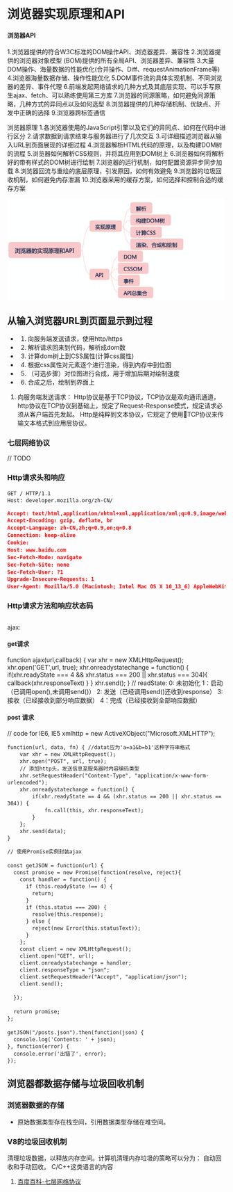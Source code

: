 # 浏览器实现原理和API


#### 浏览器API
1.浏览器提供的符合W3C标准的DOM操作API、浏览器差异、兼容性
2.浏览器提供的浏览器对象模型 (BOM)提供的所有全局API、浏览器差异、兼容性
3.大量DOM操作、海量数据的性能优化(合并操作、Diff、requestAnimationFrame等)
4.浏览器海量数据存储、操作性能优化
5.DOM事件流的具体实现机制、不同浏览器的差异、事件代理
6.前端发起网络请求的几种方式及其底层实现、可以手写原生ajax、fetch、可以熟练使用第三方库
7.浏览器的同源策略，如何避免同源策略，几种方式的异同点以及如何选型
8.浏览器提供的几种存储机制、优缺点、开发中正确的选择
9.浏览器跨标签通信


浏览器原理
1.各浏览器使用的JavaScript引擎以及它们的异同点、如何在代码中进行区分
2.请求数据到请求结束与服务器进行了几次交互
3.可详细描述浏览器从输入URL到页面展现的详细过程
4.浏览器解析HTML代码的原理，以及构建DOM树的流程
5.浏览器如何解析CSS规则，并将其应用到DOM树上
6.浏览器如何将解析好的带有样式的DOM树进行绘制
7.浏览器的运行机制，如何配置资源异步同步加载
8.浏览器回流与重绘的底层原理，引发原因，如何有效避免
9.浏览器的垃圾回收机制，如何避免内存泄漏
10.浏览器采用的缓存方案，如何选择和控制合适的缓存方案

<!-- <img src="~assets/image/browser.png" width="400" height="300" alt=""> -->
<img src="../../assets/image/broswer.png" width="500" hegiht="313" align=center />



## 从输入浏览器URL到页面显示到过程

- 1. 向服务端发送请求，使用http/https
- 2. 解析请求回来到代码，解析成dom数
- 3. 计算dom树上到CSS属性(计算css属性)
- 4. 根据css属性对元素逐个进行渲染，得到内存中到位图
- 5. （可选步骤）对位图进行合成，用于增加后期对绘制速度
- 6. 合成之后，绘制到界面上


1. 向服务端发送请求：
Http协议是基于TCP协议，TCP协议是双向通讯通道，http协议在TCP协议到基础上，规定了Request-Response模式，规定请求必须从客户端首先发起。
Http是纯粹到文本协议，它规定了使用TCP协议来传输文本格式到应用层协议。


### 七层网络协议
// TODO



### Http请求头和响应
```
GET / HTTP/1.1
Host: developer.mozilla.org/zh-CN/

```


```json
Accept: text/html,application/xhtml+xml,application/xml;q=0.9,image/webp,image/apng,*/*;q=0.8,application/signed-exchange;v=b3
Accept-Encoding: gzip, deflate, br
Accept-Language: zh-CN,zh;q=0.9,en;q=0.8
Connection: keep-alive
Cookie:
Host: www.baidu.com
Sec-Fetch-Mode: navigate
Sec-Fetch-Site: none
Sec-Fetch-User: ?1
Upgrade-Insecure-Requests: 1
User-Agent: Mozilla/5.0 (Macintosh; Intel Mac OS X 10_13_6) AppleWebKit/537.36 (KHTML, like Gecko) Chrome/77.0.3865.120 Safari/537.36
```
### Http请求方法和响应状态码





## 
ajax:

#### get请求

function ajax(url,callback) {
  var xhr = new XMLHttpRequest();
  xhr.open('GET',url, true);
  xhr.onreadystatechange = function() {
    if(xhr.readyState === 4 && xhr.status === 200 || xhr.status === 304){
      callback(xhr.responseText)
    }
  }
  xhr.send();
}
// readState:
0: 未初始化
1：启动（已调用open(),未调用send()）
2: 发送（已经调用send()还收到response）
3: 接收（已经接收到部分响应数据）
4：完成（已经接收到全部响应数据）


#### post 请求  
// code for IE6, IE5  xmlhttp = new ActiveXObject("Microsoft.XMLHTTP");
```
function(url, data, fn) { //datat应为'a=a1&b=b1'这种字符串格式
    var xhr = new XMLHttpRequest();
    xhr.open("POST", url, true);
    // 添加http头，发送信息至服务器时内容编码类型
    xhr.setRequestHeader("Content-Type", "application/x-www-form-urlencoded");
    xhr.onreadystatechange = function() {
        if(xhr.readyState == 4 && (xhr.status == 200 || xhr.status == 304)) {
            fn.call(this, xhr.responseText);
        }
    };
    xhr.send(data);
}

```

```
// 使用Promise实例封装ajax

const getJSON = function(url) {
  const promise = new Promise(function(resolve, reject){
    const handler = function() {
      if (this.readyState !== 4) {
        return;
      }
      if (this.status === 200) {
        resolve(this.response);
      } else {
        reject(new Error(this.statusText));
      }
    };
    const client = new XMLHttpRequest();
    client.open("GET", url);
    client.onreadystatechange = handler;
    client.responseType = "json";
    client.setRequestHeader("Accept", "application/json");
    client.send();

  });

  return promise;
};

getJSON("/posts.json").then(function(json) {
  console.log('Contents: ' + json);
}, function(error) {
  console.error('出错了', error);
});
```



## 浏览器都数据存储与垃圾回收机制

### 浏览器数据的存储
- 原始数据类型存在栈空间，引用数据类型存储在堆空间。

### V8的垃圾回收机制
清理垃圾数据，以释放内存空间。计算机清理内存垃圾的策略可以分为： 自动回收和手动回收。
C/C++这类语言的内容





1. [百度百科-七层网络协议](https://baike.baidu.com/item/%E7%BD%91%E7%BB%9C%E4%B8%83%E5%B1%82%E5%8D%8F%E8%AE%AE)
